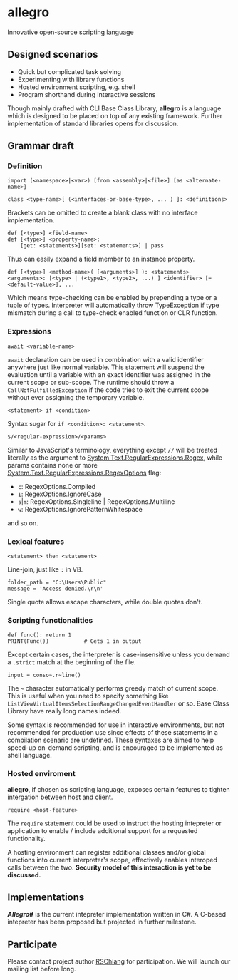 allegro
=======
Innovative open-source scripting language

Designed scenarios
------
* Quick but complicated task solving
* Experimenting with library functions
* Hosted environment scripting, e.g. shell
* Program shorthand during interactive sessions

Though mainly drafted with CLI Base Class Library, **allegro** is a language 
which is designed to be placed on top of any existing framework. Further 
implementation of standard libraries opens for discussion.

Grammar draft
------

### Definition

    import (<namespace>|<var>) [from <assembly>|<file>] [as <alternate-name>]

    class <type-name>[ (<interfaces-or-base-type>, ... ) ]: <definitions>

Brackets can be omitted to create a blank class with no interface implementation.

    def [<type>] <field-name>
	def [<type>] <property-name>:
		[get: <statements>][set: <statements>] | pass

Thus can easily expand a field member to an instance property.

    def [<type>] <method-name>( [<arguments>] ): <statements>
    <arguments>: [<type> | (<type1>, <type2>, ...) ] <identifier> [=<default-value>], ...

Which means type-checking can be enabled by prepending a type or a tuple of 
types. Interpreter will automatically throw TypeException if type mismatch during a 
call to type-check enabled function or CLR function.

### Expressions

    await <variable-name>

`await` declaration can be used in combination with a valid identifier anywhere just like 
normal variable. This statement will suspend the evaluation until a variable with an 
exact identifier was assigned in the current scope or sub-scope. The runtime should 
throw a `CallNotFulfilledException` if the code tries to exit the current scope 
without ever assigning the temporary variable. 

    <statement> if <condition>

Syntax sugar for `if <condition>: <statement>`.

    $/<regular-expression>/<params>

Similar to JavaScript's terminology, everything except `//` will be treated literally
as the argument to [System.Text.RegularExpressions.Regex][regex], while params contains 
none or more [System.Text.RegularExpressions.RegexOptions][regex.opt] flag:

* `c`: RegexOptions.Compiled
* `i`: RegexOptions.IgnoreCase
* `s`|`m`: RegexOptions.Singleline | RegexOptions.Multiline
* `w`: RegexOptions.IgnorePatternWhitespace

and so on.

[regex]: http://msdn.microsoft.com/zh-tw/library/system.text.regularexpressions.regex.aspx
[regex.opt]: http://msdn.microsoft.com/zh-tw/library/system.text.regularexpressions.regexoptions.aspx

### Lexical features

    <statement> then <statement>

Line-join, just like `:` in VB.

    folder_path = "C:\Users\Public"
    message = 'Access denied.\r\n'

Single quote allows escape characters, while double quotes don't.

### Scripting functionalities

    def func(): return 1
    PRINT(Func())           # Gets 1 in output

Except certain cases, the interpreter is case-insensitive unless you demand a `.strict`
match at the beginning of the file.

    input = conso~.r~line()

The `~` character automatically performs greedy match of current scope. This is useful 
when you need to specify something like `ListViewVirtualItemsSelectionRangeChangedEventHandler` or so.
Base Class Library have really long names indeed.

Some syntax is recommended for use in interactive environments, but not recommended for 
production use since effects of these statements in a compilation scenario are undefined. 
These syntaxes are aimed to help speed-up on-demand scripting, and is encouraged to be 
implemented as shell language.

### Hosted enviroment

**allegro**, if chosen as scripting language, exposes certain features to tighten intergation
between host and client. 

    require <host-feature>

The `require` statement could be used to instruct the hosting intepreter or 
application to enable / include additional support for a requested functionality.

A hosting environment can register additional classes and/or global functions 
into current interpreter's scope, effectively enables interoped calls 
between the two. **Security model of this interaction is yet to be discussed.**

Implementations
---------------
***Allegro#*** is the current intepreter implementation written in C#.
A C-based intepreter has been proposed but projected in further milestone.

Participate
-----------
Please contact project author [RSChiang][rschiang] for participation. We will launch our
mailing list before long.

[rschiang]: http://www.plurk.com/RSChiang
